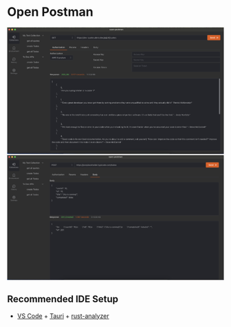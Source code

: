 # Open Postman


![Screeenshot2](https://github.com/jitunayak/open-postman/blob/main/.snaps/snap2.png)
![Screeenshot1](https://github.com/jitunayak/open-postman/blob/main/.snaps/snap1.png)


## Recommended IDE Setup

- [VS Code](https://code.visualstudio.com/) + [Tauri](https://marketplace.visualstudio.com/items?itemName=tauri-apps.tauri-vscode) + [rust-analyzer](https://marketplace.visualstudio.com/items?itemName=rust-lang.rust-analyzer)
